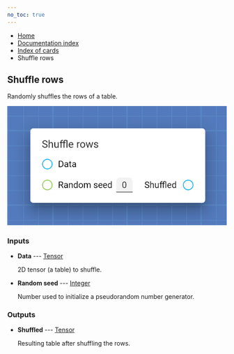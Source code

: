 ```yaml
---
no_toc: true
---
```


<ul class="breadcrumb">
    <li><a href="">Home</a></li>
    <li><a href="documentation">Documentation index</a></li>
    <li><a href="cards/">Index of cards</a></li>
    <li>Shuffle rows</li>
</ul>

## Shuffle rows

Randomly shuffles the rows of a table.

!["Shuffle rows" card](assets/img/cards/shuffleRows.png)


### Inputs


* **Data** --- [Tensor](types/Tensor)

  2D tensor (a table) to shuffle.

* **Random seed** --- [Integer](types/Integer)

  Number used to initialize a pseudorandom number generator.





### Outputs


* **Shuffled** --- [Tensor](types/Tensor)

  Resulting table after shuffling the rows.




